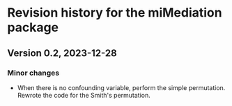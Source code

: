 # Revision history for the miMediation package

## Version 0.2, 2023-12-28

### Minor changes

- When there is no confounding variable, perform the simple permutation. Rewrote the code for the Smith's permutation.
